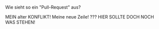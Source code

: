 Wie sieht so ein "Pull-Request" aus?

MEIN alter KONFLIKT!
Meine neue Zeile!
???
HIER SOLLTE DOCH NOCH WAS STEHEN!
 
